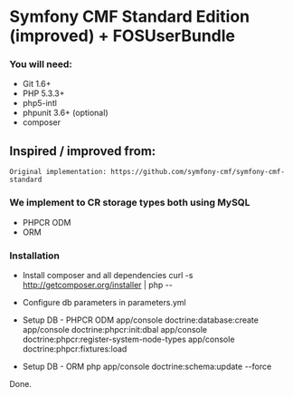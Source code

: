 # Symfony CMF Standard Edition (improved) + FOSUserBundle

### You will need:
  * Git 1.6+
  * PHP 5.3.3+
  * php5-intl
  * phpunit 3.6+ (optional)
  * composer

## Inspired / improved from:

	Original implementation: https://github.com/symfony-cmf/symfony-cmf-standard

### We implement to CR storage types both using MySQL
  * PHPCR ODM
  * ORM

### Installation
  * Install composer and all dependencies
  curl -s http://getcomposer.org/installer | php --

  * Configure db parameters in parameters.yml
  * Setup DB - PHPCR ODM
  app/console doctrine:database:create
  app/console doctrine:phpcr:init:dbal
  app/console doctrine:phpcr:register-system-node-types
  app/console doctrine:phpcr:fixtures:load

  * Setup DB - ORM
  php app/console doctrine:schema:update --force

  Done.